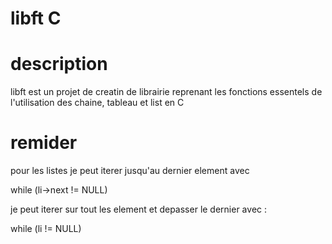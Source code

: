 # libft C

# description
libft est un projet de creatin de librairie reprenant les fonctions essentels de l'utilisation
des chaine, tableau et list en C

# remider
pour les listes je peut iterer jusqu'au dernier element
avec

while (li->next != NULL)

je peut iterer sur tout les element et depasser le dernier avec :

while (li != NULL)
